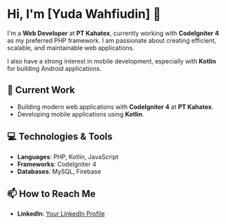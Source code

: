 # Hi, I'm [Yuda Wahfiudin] 👋

I'm a **Web Developer** at **PT Kahatex**, currently working with **CodeIgniter 4** as my preferred PHP framework. I am passionate about creating efficient, scalable, and maintainable web applications.

I also have a strong interest in mobile development, especially with **Kotlin** for building Android applications.

## 🚀 Current Work
- Building modern web applications with **CodeIgniter 4** at **PT Kahatex**.
- Developing mobile applications using **Kotlin**.

## 💻 Technologies & Tools
- **Languages**: PHP, Kotlin, JavaScript
- **Frameworks**: CodeIgniter 4
- **Databases**: MySQL, Firebase

## 📫 How to Reach Me
- **LinkedIn**: [Your LinkedIn Profile]([https://www.linkedin.com/in/yourprofile](https://www.linkedin.com/in/yuda-wahfiudin-825bb4256/))

